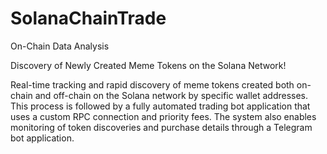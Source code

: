 # SolanaChainTrade
On-Chain Data Analysis

Discovery of Newly Created Meme Tokens on the Solana Network!


Real-time tracking and rapid discovery of meme tokens created both on-chain and off-chain on the Solana network by specific wallet addresses. 
This process is followed by a fully automated trading bot application that uses a custom RPC connection and priority fees. 
The system also enables monitoring of token discoveries and purchase details through a Telegram bot application.
